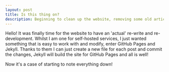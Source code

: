 ```yaml
---
layout: post
title: Is this thing on?
description: Beginning to clean up the website, removing some old articles and giving it a fresh coat of paint.
---
```


Hello! It was finally time for the website to have an 'actual' re-write and re-development. Whilst I am one for self-hosted services, I just wanted something that is easy to work with and modify, enter GitHub Pages and Jekyll. Thanks to them I can just create a new file for each post and commit the changes, Jekyll will build the site for GitHub Pages and all is well!

Now it's a case of starting to note everything down!